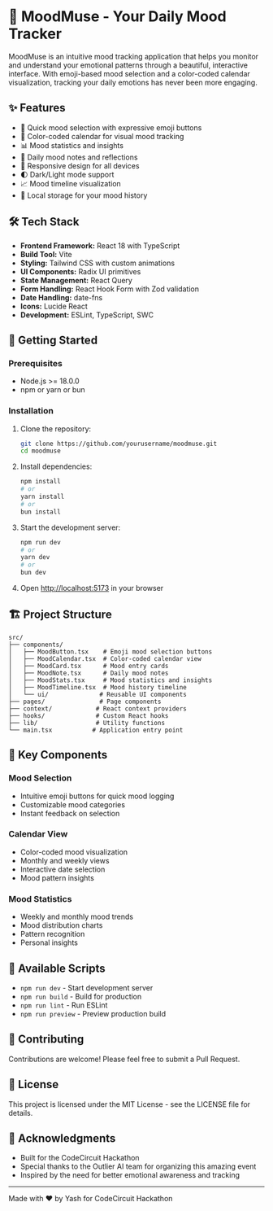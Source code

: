 # 🌈 MoodMuse - Your Daily Mood Tracker

MoodMuse is an intuitive mood tracking application that helps you monitor and understand your emotional patterns through a beautiful, interactive interface. With emoji-based mood selection and a color-coded calendar visualization, tracking your daily emotions has never been more engaging.

## ✨ Features

- 🎯 Quick mood selection with expressive emoji buttons
- 📅 Color-coded calendar for visual mood tracking
- 📊 Mood statistics and insights
- 📝 Daily mood notes and reflections
- 📱 Responsive design for all devices
- 🌓 Dark/Light mode support
- 📈 Mood timeline visualization
- 💾 Local storage for your mood history

## 🛠️ Tech Stack

- **Frontend Framework:** React 18 with TypeScript
- **Build Tool:** Vite
- **Styling:** Tailwind CSS with custom animations
- **UI Components:** Radix UI primitives
- **State Management:** React Query
- **Form Handling:** React Hook Form with Zod validation
- **Date Handling:** date-fns
- **Icons:** Lucide React
- **Development:** ESLint, TypeScript, SWC

## 🚀 Getting Started

### Prerequisites

- Node.js >= 18.0.0
- npm or yarn or bun

### Installation

1. Clone the repository:
   ```bash
   git clone https://github.com/yourusername/moodmuse.git
   cd moodmuse
   ```

2. Install dependencies:
   ```bash
   npm install
   # or
   yarn install
   # or
   bun install
   ```

3. Start the development server:
   ```bash
   npm run dev
   # or
   yarn dev
   # or
   bun dev
   ```

4. Open [http://localhost:5173](http://localhost:5173) in your browser

## 🏗️ Project Structure

```
src/
├── components/
│   ├── MoodButton.tsx    # Emoji mood selection buttons
│   ├── MoodCalendar.tsx  # Color-coded calendar view
│   ├── MoodCard.tsx      # Mood entry cards
│   ├── MoodNote.tsx      # Daily mood notes
│   ├── MoodStats.tsx     # Mood statistics and insights
│   ├── MoodTimeline.tsx  # Mood history timeline
│   └── ui/              # Reusable UI components
├── pages/               # Page components
├── context/            # React context providers
├── hooks/              # Custom React hooks
├── lib/                # Utility functions
└── main.tsx           # Application entry point
```

## 🎨 Key Components

### Mood Selection
- Intuitive emoji buttons for quick mood logging
- Customizable mood categories
- Instant feedback on selection

### Calendar View
- Color-coded mood visualization
- Monthly and weekly views
- Interactive date selection
- Mood pattern insights

### Mood Statistics
- Weekly and monthly mood trends
- Mood distribution charts
- Pattern recognition
- Personal insights

## 🧪 Available Scripts

- `npm run dev` - Start development server
- `npm run build` - Build for production
- `npm run lint` - Run ESLint
- `npm run preview` - Preview production build

## 🤝 Contributing

Contributions are welcome! Please feel free to submit a Pull Request.

## 📝 License

This project is licensed under the MIT License - see the LICENSE file for details.

## 🙏 Acknowledgments

- Built for the CodeCircuit Hackathon
- Special thanks to the Outlier AI team for organizing this amazing event
- Inspired by the need for better emotional awareness and tracking

---

Made with ❤️ by Yash for CodeCircuit Hackathon

